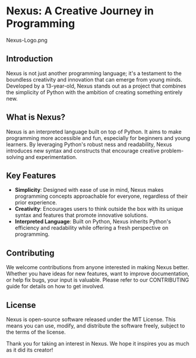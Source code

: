 # Nexus: A Creative Journey in Programming

Nexus-Logo.png

## Introduction

Nexus is not just another programming language; it's a testament to the boundless creativity and innovation that can emerge from young minds. Developed by a 13-year-old, Nexus stands out
 as a project that combines the simplicity of Python with the ambition of creating something entirely new.

## What is Nexus?

Nexus is an interpreted language built on top of Python. It aims to make programming more accessible and fun, especially for beginners and young learners. By leveraging Python's robust
ness and readability, Nexus introduces new syntax and constructs that encourage creative problem-solving and experimentation.

## Key Features

- **Simplicity**: Designed with ease of use in mind, Nexus makes programming concepts approachable for everyone, regardless of their prior experience.
- **Creativity**: Encourages users to think outside the box with its unique syntax and features that promote innovative solutions.
- **Interpreted Language**: Built on Python, Nexus inherits Python's efficiency and readability while offering a fresh perspective on programming.

## Contributing

We welcome contributions from anyone interested in making Nexus better. Whether you have ideas for new features, want to improve documentation, or help fix bugs, your input is valuable.
 Please refer to our CONTRIBUTING guide for details on how to get involved.

## License

Nexus is open-source software released under the MIT License. This means you can use, modify, and distribute the software freely, subject to the terms of the license.

Thank you for taking an interest in Nexus. We hope it inspires you as much as it did its creator!
